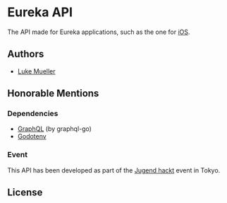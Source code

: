 # Eureka API

The API made for Eureka applications, such as the one for [iOS]().

## Authors
* [Luke Mueller](http://github.com/luki)

## Honorable Mentions
### Dependencies
* [GraphQL](github.com/graphql-go/graphql) (by graphql-go)
* [Godotenv](github.com/joho/godotenv)
### Event
This API has been developed as part of the [Jugend hackt](http://jugendhackt.de) event in Tokyo.

## License
